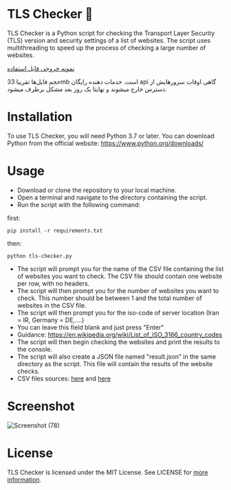 # TLS Checker 🚬
TLS Checker is a Python script for checking the Transport Layer Security (TLS) version and security settings of a list of websites. The script uses multithreading to speed up the process of checking a large number of websites.

[نمونه خروجی قابل استفاده](https://github.com/ImanMontajabi/TLS-Checker/blob/master/result.json)

حجم فایل‌ها تقریبا 33mb است.
خدمات دهنده رایگان api گاهی اوقات سرورهایش از دسترس خارج میشوند و نهایتا یک روز بعد مشکل برطرف میشود.

# Installation
To use TLS Checker, you will need Python 3.7 or later. You can download Python from the official website: https://www.python.org/downloads/

# Usage
- Download or clone the repository to your local machine.<br>
- Open a terminal and navigate to the directory containing the script.<br>
- Run the script with the following command:

first:
```
pip install -r requirements.txt
```
then:
```
python tls-checker.py
```

- The script will prompt you for the name of the CSV file containing the list of websites you want to check. The CSV file should contain one website per row, with no headers.
- The script will then prompt you for the number of websites you want to check. This number should be between 1 and the total number of websites in the CSV file.
- The script will then prompt you for the iso-code of server location (Iran = IR, Germany = DE,....)
- You can leave this field blank and just press "Enter"
- Guidance: https://en.wikipedia.org/wiki/List_of_ISO_3166_country_codes
- The script will then begin checking the websites and print the results to the console.
- The script will also create a JSON file named "result.json" in the same directory as the script. This file will contain the results of the website checks.
- CSV files sources: [here](https://www.domcop.com/top-10-million-websites) and [here](https://tranco-list.eu/)

# Screenshot

![Screenshot (78)](https://github.com/ImanMontajabi/TLS-Checker/assets/52942515/b89a7586-b790-4b25-bd9d-0d08a8d1673f)


# License
TLS Checker is licensed under the MIT License. See LICENSE for [more information](https://docs.github.com/en/repositories/managing-your-repositorys-settings-and-features/customizing-your-repository/licensing-a-repository).
